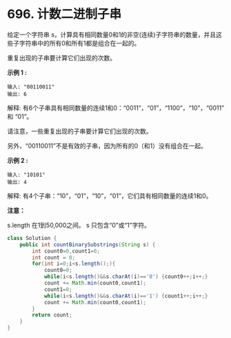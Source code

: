 # 696. 计数二进制子串
给定一个字符串 s，计算具有相同数量0和1的非空(连续)子字符串的数量，并且这些子字符串中的所有0和所有1都是组合在一起的。

重复出现的子串要计算它们出现的次数。

**示例 1 :**

	输入: "00110011"
	输出: 6
解释: 有6个子串具有相同数量的连续1和0：“0011”，“01”，“1100”，“10”，“0011” 和 “01”。

请注意，一些重复出现的子串要计算它们出现的次数。

另外，“00110011”不是有效的子串，因为所有的0（和1）没有组合在一起。

**示例 2 :**

	输入: "10101"
	输出: 4
	
解释: 有4个子串：“10”，“01”，“10”，“01”，它们具有相同数量的连续1和0。

**注意：**

s.length 在1到50,000之间。
s 只包含“0”或“1”字符。

```java
class Solution {
    public int countBinarySubstrings(String s) {
        int count0=0,count1=0;
        int count = 0;
        for(int i=0;i<s.length();){
            count0=0;
            while(i<s.length()&&s.charAt(i)=='0') {count0++;i++;}
            count += Math.min(count0,count1);
            count1=0;
            while(i<s.length()&&s.charAt(i)=='1') {count1++;i++;}
            count += Math.min(count0,count1);
        }
        return count;
    }
}
```

